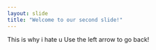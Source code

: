 ```yaml
---
layout: slide
title: "Welcome to our second slide!"
---
```

This is why i hate u
Use the left arrow to go back!
